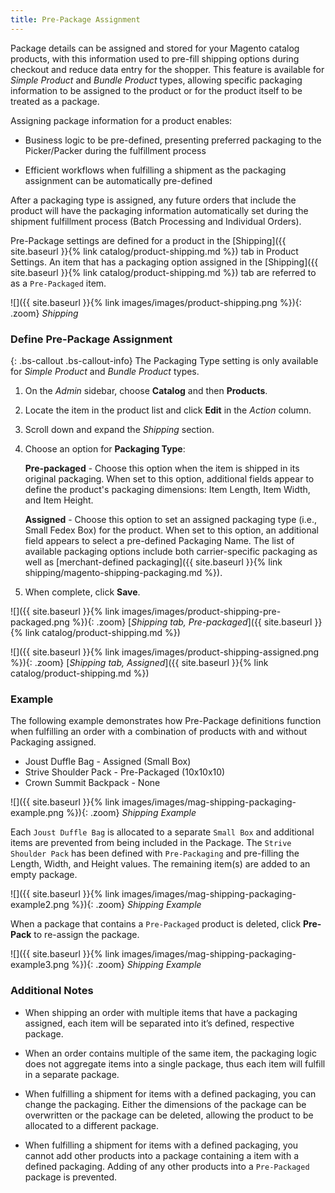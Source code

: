 ```yaml
---
title: Pre-Package Assignment
---
```


Package details can be assigned and stored for your Magento catalog products, with this information used to pre-fill shipping options during checkout and reduce data entry for the shopper. This feature is available for _Simple Product_ and _Bundle Product_ types, allowing specific packaging information to be assigned to the product or for the product itself to be treated as a package. 

Assigning package information for a product enables:

- Business logic to be pre-defined, presenting preferred packaging to the Picker/Packer during the fulfillment process

- Efficient workflows when fulfilling a shipment as the packaging assignment can be automatically pre-defined

After a packaging type is assigned, any future orders that include the product will have the packaging information automatically set during the shipment fulfillment process (Batch Processing and Individual Orders).

Pre-Package settings are defined for a product in the [Shipping]({{ site.baseurl }}{% link catalog/product-shipping.md %}) tab in Product Settings. An item that has a packaging option assigned in the [Shipping]({{ site.baseurl }}{% link catalog/product-shipping.md %}) tab are referred to as a `Pre-Packaged` item.

![]({{ site.baseurl }}{% link images/images/product-shipping.png %}){: .zoom}
_Shipping_

### Define Pre-Package Assignment

{: .bs-callout .bs-callout-info}
The Packaging Type setting is only available for _Simple Product_ and _Bundle Product_ types.

1.  On the _Admin_ sidebar, choose **Catalog** and then **Products**.

1.  Locate the item in the product list and click **Edit** in the _Action_ column.

1.  Scroll down and expand the _Shipping_ section.

1. Choose an option for **Packaging Type**:

    **Pre-packaged** - Choose this option when the item is shipped in its original packaging. When set to this option, additional fields appear to define the product's packaging dimensions: Item Length, Item Width, and Item Height.

    **Assigned** - Choose this option to set an assigned packaging type (i.e., Small Fedex Box) for the product. When set to this option, an additional field appears to select a pre-defined Packaging Name. The list of available packaging options include both carrier-specific packaging as well as [merchant-defined packaging]({{ site.baseurl }}{% link shipping/magento-shipping-packaging.md %}).

1.  When complete, click **Save**.

![]({{ site.baseurl }}{% link images/images/product-shipping-pre-packaged.png %}){: .zoom}
[_Shipping tab, Pre-packaged_]({{ site.baseurl }}{% link catalog/product-shipping.md %})

![]({{ site.baseurl }}{% link images/images/product-shipping-assigned.png %}){: .zoom}
[_Shipping tab, Assigned_]({{ site.baseurl }}{% link catalog/product-shipping.md %})

### Example
The following example demonstrates how Pre-Package definitions function when fulfilling an order with a combination of products with and without Packaging assigned.

- Joust Duffle Bag - Assigned (Small Box)
- Strive Shoulder Pack - Pre-Packaged (10x10x10)
- Crown Summit Backpack - None

![]({{ site.baseurl }}{% link images/images/mag-shipping-packaging-example.png %}){: .zoom}
_Shipping Example_

Each `Joust Duffle Bag` is allocated to a separate `Small Box` and additional items are prevented from being included in the Package. The `Strive Shoulder Pack` has been defined with `Pre-Packaging` and pre-filling the Length, Width, and Height values. The remaining item(s) are added to an empty package.

![]({{ site.baseurl }}{% link images/images/mag-shipping-packaging-example2.png %}){: .zoom}
_Shipping Example_

When a package that contains a `Pre-Packaged` product is deleted, click **Pre-Pack** to re-assign the package.

![]({{ site.baseurl }}{% link images/images/mag-shipping-packaging-example3.png %}){: .zoom}
_Shipping Example_

### Additional Notes

- When shipping an order with multiple items that have a packaging assigned, each item will be separated into it’s defined, respective package.

- When an order contains multiple of the same item, the packaging logic does not aggregate items into a single package, thus each item will fulfill in a separate package.

- When fulfilling a shipment for items with a defined packaging, you can change the packaging. Either the dimensions of the package can be overwritten or the package can be deleted, allowing the product to be allocated to a different package.

- When fulfilling a shipment for items with a defined packaging, you cannot add other products into a package containing a item with a defined packaging. Adding of any other products into a `Pre-Packaged` package is prevented.

